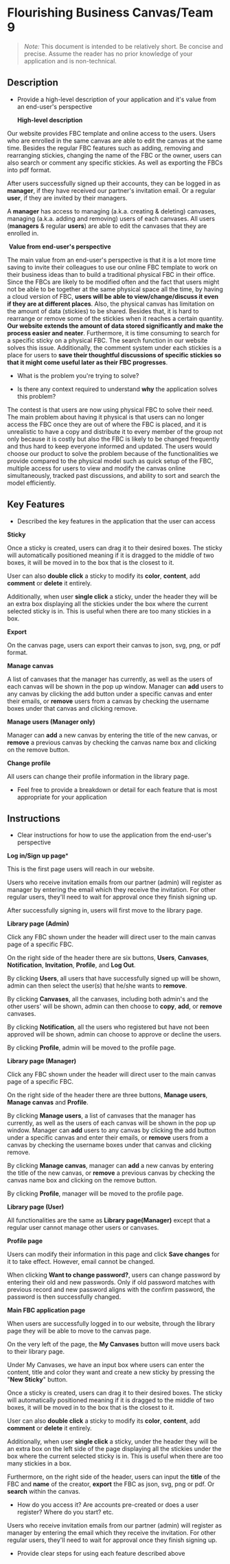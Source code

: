 # Flourishing Business Canvas/Team 9

> _Note:_ This document is intended to be relatively short. Be concise and precise. Assume the reader has no prior knowledge of your application and is non-technical. 

## Description 
 * Provide a high-level description of your application and it's value from an end-user's perspective

   **High-level description**

Our website provides FBC template and online access to the users. Users who are enrolled in the same canvas are able to edit the canvas at the same time. Besides the regular FBC features such as adding, removing and rearranging stickies, changing the name of the FBC or the owner, users can also search or comment any specific stickies. As well as exporting the FBCs into pdf format.

After users successfully signed up their accounts, they can be logged in as **manager**, if they have received our partner's invitation email. Or a regular **user**, if they are invited by their managers. 

A **manager** has access to managing (a.k.a. creating & deleting) canvases, managing (a.k.a. adding and removing) users of each canvases. All users (**managers** & regular **users**) are able to edit the canvases that they are enrolled in.

​	**Value from end-user's perspective**

The main value from an end-user's perspective is that it is a lot more time saving to invite their colleagues to use our online FBC template to work on their business ideas than to build a traditional physical FBC in their office. Since the FBCs are likely to be modified often and the fact that users might not be able to be together at the same physical space all the time, by having a cloud version of FBC, **users will be able to view/change/discuss it even if they are at different places**. Also, the physical canvas has limitation on the amount of data (stickies) to be shared. Besides that, it is hard to rearrange or remove some of the stickies when it reaches a certain quantity. **Our website extends the amount of data stored significantly and make the process easier and neater**. Furthermore, it is time consuming to search for a specific sticky on a physical FBC. The search function in our website solves this issue. Additionally, the comment system under each stickies is a place for users to **save their thoughtful discussions of specific stickies so that it might come useful later as their FBC progresses**.  

 * What is the problem you're trying to solve?

 * Is there any context required to understand **why** the application solves this problem?

The contest is that users are now using physical FBC to solve their need. The main problem about having it physical is that users can no longer access the FBC once they are out of where the FBC is placed, and it is unrealistic to have a copy and distribute it to every member of the group not only because it is costly but also the FBC is likely to be changed frequently and thus hard to keep everyone informed and updated. The users would choose our product to solve the problem because of the functionalities we provide compared to the physical model such as quick setup of the FBC, multiple access for users to view and modify the canvas online simultaneously, tracked past discussions, and ability to sort and search the model efficiently. 

## Key Features
 * Described the key features in the application that the user can access

**Sticky**

Once a sticky is created, users can drag it to their desired boxes. The sticky will automatically positioned meaning if it is dragged to the middle of two boxes, it will be moved in to the box that is the closest to it.

User can also **double click** a sticky to modify its **color**, **content**, add **comment** or **delete** it entirely.

Additionally, when user **single click** a sticky, under the header they will be an extra box displaying all the stickies under the box where the current selected sticky is in. This is useful when there are too many stickies in a box.

**Export**

On the canvas page, users can export their canvas to json, svg, png, or pdf format.

**Manage canvas**

A list of canvases that the manager has currently, as well as the users of each canvas will be shown in the pop up window. Manager can **add** users to any canvas by clicking the add button under a specific canvas and enter their emails, or **remove** users from a canvas by checking the username boxes under that canvas and clicking remove.

**Manage users (Manager only)**

Manager can **add** a new canvas by entering the title of the new canvas, or **remove** a previous canvas by checking the canvas name box and clicking on the remove button.

**Change profile**

All users can change their profile information in the library page.



 * Feel free to provide a breakdown or detail for each feature that is most appropriate for your application

## Instructions
 * Clear instructions for how to use the application from the end-user's perspective

**Log in/Sign up page***

This is the first page users will reach in our website. 

Users who receive invitation emails from our partner (admin) will register as manager by entering the email which they receive the invitation. For other regular users, they'll need to wait for approval once they finish signing up. 

After successfully signing in, users will first move to the library page.

**Library page (Admin)**

Click any FBC shown under the header will direct user to the main canvas page of a specific FBC.

On the right side of the header there are six buttons, **Users**, **Canvases**, **Notification**, **Invitation**, **Profile**, and **Log Out**.

By clicking **Users**, all users that have successfully signed up will be shown, admin can then select the user(s) that he/she wants to **remove**.

By clicking **Canvases**, all the canvases, including both admin's and the other users' will be shown, admin can then choose to **copy**, **add**, or **remove** canvases.

By clicking **Notification**, all the users who registered but have not been approved will be shown, admin can choose to approve or decline the users.

By clicking **Profile**, admin will be moved to the profile page.

**Library page (Manager)**

Click any FBC shown under the header will direct user to the main canvas page of a specific FBC.

On the right side of the header there are three buttons, **Manage users**, **Manage canvas** and **Profile**.

By clicking **Manage users**, a list of canvases that the manager has currently, as well as the users of each canvas will be shown in the pop up window. Manager can **add** users to any canvas by clicking the add button under a specific canvas and enter their emails, or **remove** users from a canvas by checking the username boxes under that canvas and clicking remove.

By clicking **Manage canvas**, manager can **add** a new canvas by entering the title of the new canvas, or **remove** a previous canvas by checking the canvas name box and clicking on the remove button.

By clicking **Profile**, manager will be moved to the profile page.

**Library page (User)**

All functionalities are the same as **Library page(Manager)** except that a regular user cannot manage other users or canvases. 

**Profile page**

Users can modify their information in this page and click **Save changes** for it to take effect. However, email cannot be changed.

When clicking **Want to change password?**, users can change password by entering their old and new passwords. Only if old password matches with previous record and new password aligns with the confirm password, the password is then successfully changed. 

**Main FBC application page**

When users are successfully logged in to our website, through the library page they will be able to move to the canvas page.

On the very left of the page, the **My Canvases** button will move users back to their library page.

Under My Canvases, we have an input box where users can enter the content, title and color they want and create a new sticky by pressing the "**New Sticky**" button.

Once a sticky is created, users can drag it to their desired boxes. The sticky will automatically positioned meaning if it is dragged to the middle of two boxes, it will be moved in to the box that is the closest to it.

User can also **double click** a sticky to modify its **color**, **content**, add **comment** or **delete** it entirely.

Additionally, when user **single click** a sticky, under the header they will be an extra box on the left side of the page displaying all the stickies under the box where the current selected sticky is in. This is useful when there are too many stickies in a box.

Furthermore, on the right side of the header, users can input the **title** of the FBC and **name** of the creator, **export** the FBC as json, svg, png or pdf. Or **search** within the canvas. 

 * How do you access it? Are accounts pre-created or does a user register? Where do you start? etc. 

Users who receive invitation emails from our partner (admin) will register as manager by entering the email which they receive the invitation. For other regular users, they'll need to wait for approval once they finish signing up. 

 * Provide clear steps for using each feature described above

